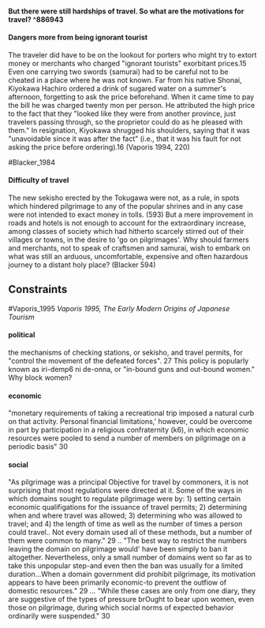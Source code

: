 #### But there were still hardships of travel. So what are the motivations for travel? ^886943

#### Dangers more from being ignorant tourist
The traveler did have to be on the lookout for porters who might try to extort money or merchants who charged "ignorant tourists" exorbitant prices.15 Even one carrying two swords {samurai) had to be careful not to be cheated in a place where he was not known. Far from his native Shonai, Kiyokawa Hachiro ordered a drink of sugared water on a summer's afternoon, forgetting to ask the price beforehand. When it came time to pay the bill he was charged twenty mon per person. He attributed the high price to the fact that they "looked like they were from another province, just travelers passing through, so the proprietor could do as he pleased with them." In resignation, Kiyokawa shrugged his shoulders, saying that it was "unavoidable since it was after the fact" (i.e., that it was his fault for not asking the price before ordering).16 (Vaporis 1994, 220)


#Blacker_1984 
#### Difficulty of travel
The new sekisho erected by the Tokugawa were not, as a rule, in spots which hindered pilgrimage to any of the popular shrines and in any case were not intended to exact money in tolls. (593)
But a mere improvement in roads and hotels is not enough to account for the extraordinary increase, among classes of society which had hitherto scarcely stirred out of their villages or towns, in the desire to 'go on pilgrimages'. Why should farmers and merchants, not to speak of craftsmen and samurai, wish to embark on what was still an arduous, uncomfortable, expensive and often hazardous journey to a distant holy place? (Blacker 594)

## Constraints
#Vaporis_1995 
*Vaporis 1995, The Early Modern Origins of Japanese Tourism*
#### political
the mechanisms of checking stations, or sekisho, and travel permits, for "control the movement of the defeated forces". 27
This policy is popularly known as iri-demp6 ni de-onna, or "in-bound guns and out-bound women." Why block women?

#### economic
"monetary requirements of taking a recreational trip imposed a natural curb on that activity. Personal financial limitations,' however, could be overcome in part by participation in a religious confraternity (k6), in which economic resources were pooled to send a number of members on pilgrimage on a periodic basis" 30

#### social
"As pilgrimage was a principal Objective for travel by commoners, it is not surprising that most regulations were directed at it. Some of the ways in which domains sought to regulate pilgrimage were by: 1) setting certain economic qualifigations for the issuance of travel permits; 2) determining when and where travel was allowed; 3) determining who was allowed to travel; and 4) the length of time as well as the number of times a person could travel.. Not every domain used all of these methods, but a number of them were common to many." 29
..
"The best way to restrict the numbers leaving the domain on pilgrimage would' have been simply to ban it altogether. Nevertheless, only a small number of domains went so far as to take this unpopular step-and even then the ban was usually for a limited duration…When a domain government did prohibit pilgrimage, its motivation appears to have been primarily economic-to prevent the outfiow of domestic resources." 29
...
"While these cases are only from one diary, they are suggestive of the types of pressure brOught to bear upon women, even those on pilgrimage, during which social norms of expected behavior ordinarily were suspended." 30